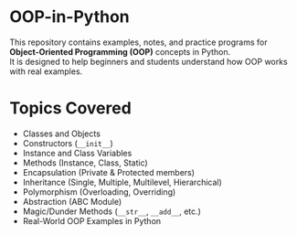 # OOP-in-Python

This repository contains examples, notes, and practice programs for **Object-Oriented Programming (OOP)** concepts in Python.  
It is designed to help beginners and students understand how OOP works with real examples.

# Topics Covered
- Classes and Objects
- Constructors (`__init__`)
- Instance and Class Variables
- Methods (Instance, Class, Static)
- Encapsulation (Private & Protected members)
- Inheritance (Single, Multiple, Multilevel, Hierarchical)
- Polymorphism (Overloading, Overriding)
- Abstraction (ABC Module)
- Magic/Dunder Methods (`__str__`, `__add__`, etc.)
- Real-World OOP Examples in Python
